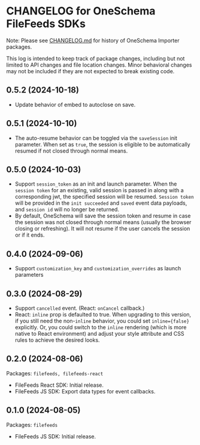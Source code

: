# CHANGELOG for OneSchema FileFeeds SDKs

Note: Please see [CHANGELOG.md](./CHANGELOG.md) for history
of OneSchema Importer packages.

This log is intended to keep track of package changes, including
but not limited to API changes and file location changes. Minor behavioral
changes may not be included if they are not expected to break existing code.

## 0.5.2 (2024-10-18)
- Update behavior of embed to autoclose on save.

## 0.5.1 (2024-10-10)

- The auto-resume behavior can be toggled via the `saveSession` init parameter.
  When set as `true`, the session is eligible to be automatically resumed if not
  closed through normal means.

## 0.5.0 (2024-10-03)

- Support `session_token` as an init and launch parameter. When the `session token` 
  for an existing, valid  session is passed in along with a corresponding jwt, the 
  specified session will be resumed. `Session token` will be provided in the 
  `init succeeded` and `saved` event data payloads, and `session id`
  will no longer be returned.
- By default, OneSchema will save the session token and resume in case the session 
  was not closed through normal means (usually the browser closing or refreshing). 
  It will not resume if the user cancels the session or if it ends.

## 0.4.0 (2024-09-06)

- Support `customization_key` and `customization_overrides` as launch parameters

## 0.3.0 (2024-08-29)

- Support `cancelled` event. (React: `onCancel` callback.)
- React: `inline` prop is defaulted to true.
  When upgrading to this version, if you still need the non-`inline` behavior,
  you could set `inline={false}` explicitly. Or, you could switch to the
  `inline` rendering (which is more native to React environment) and adjust your
  style attribute and CSS rules to achieve the desired looks.

## 0.2.0 (2024-08-06)

Packages: `filefeeds, filefeeds-react`

- FileFeeds React SDK: Initial release.
- FileFeeds JS SDK: Export data types for event callbacks.

## 0.1.0 (2024-08-05)

Packages: `filefeeds`

- FileFeeds JS SDK: Initial release.
